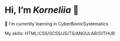 # Hi, I’m *Korneliia* 👋 
🔭 I’m currently learning in CyberBionicSystematics

My skills: HTML/CSS/SCSS/JS/TS/ANGULAR/GITHUB
